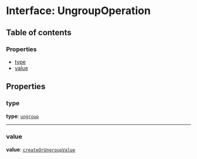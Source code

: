 # Interface: UngroupOperation

## Table of contents

### Properties

* [type](/en/auto-docs/editor/interfaces/UngroupOperation.md#type)
* [value](/en/auto-docs/editor/interfaces/UngroupOperation.md#value)

## Properties

### type

**type**: [`ungroup`](/en/auto-docs/editor/enums/OperationType.md#ungroup)

***

### value

**value**: [`createOrUngroupValue`](/en/auto-docs/editor/interfaces/createOrUngroupValue.md)
